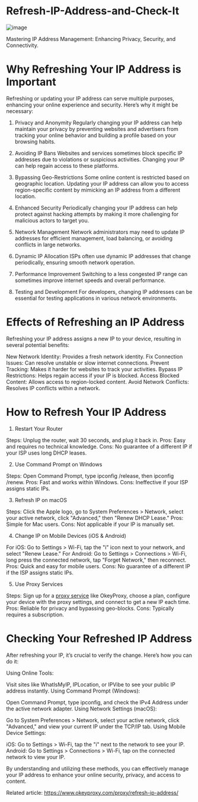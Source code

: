 # Refresh-IP-Address-and-Check-It
![image](https://github.com/user-attachments/assets/ea877031-b337-4cb6-844f-f51dc9f8e925)

Mastering IP Address Management: Enhancing Privacy, Security, and Connectivity.

# Why Refreshing Your IP Address is Important
Refreshing or updating your IP address can serve multiple purposes, enhancing your online experience and security. Here’s why it might be necessary:

1. Privacy and Anonymity
Regularly changing your IP address can help maintain your privacy by preventing websites and advertisers from tracking your online behavior and building a profile based on your browsing habits.

2. Avoiding IP Bans
Websites and services sometimes block specific IP addresses due to violations or suspicious activities. Changing your IP can help regain access to these platforms.

3. Bypassing Geo-Restrictions
Some online content is restricted based on geographic location. Updating your IP address can allow you to access region-specific content by mimicking an IP address from a different location.

4. Enhanced Security
Periodically changing your IP address can help protect against hacking attempts by making it more challenging for malicious actors to target you.

5. Network Management
Network administrators may need to update IP addresses for efficient management, load balancing, or avoiding conflicts in large networks.

6. Dynamic IP Allocation
ISPs often use dynamic IP addresses that change periodically, ensuring smooth network operation.

7. Performance Improvement
Switching to a less congested IP range can sometimes improve internet speeds and overall performance.

8. Testing and Development
For developers, changing IP addresses can be essential for testing applications in various network environments.

# Effects of Refreshing an IP Address
Refreshing your IP address assigns a new IP to your device, resulting in several potential benefits:

New Network Identity: Provides a fresh network identity.
Fix Connection Issues: Can resolve unstable or slow internet connections.
Prevent Tracking: Makes it harder for websites to track your activities.
Bypass IP Restrictions: Helps regain access if your IP is blocked.
Access Blocked Content: Allows access to region-locked content.
Avoid Network Conflicts: Resolves IP conflicts within a network.

# How to Refresh Your IP Address
1. Restart Your Router

Steps: Unplug the router, wait 30 seconds, and plug it back in.
Pros: Easy and requires no technical knowledge.
Cons: No guarantee of a different IP if your ISP uses long DHCP leases.

2. Use Command Prompt on Windows

Steps: Open Command Prompt, type ipconfig /release, then ipconfig /renew.
Pros: Fast and works within Windows.
Cons: Ineffective if your ISP assigns static IPs.

3. Refresh IP on macOS

Steps: Click the Apple logo, go to System Preferences > Network, select your active network, click "Advanced," then "Renew DHCP Lease."
Pros: Simple for Mac users.
Cons: Not applicable if your IP is manually set.

4. Change IP on Mobile Devices (iOS & Android)

For iOS: Go to Settings > Wi-Fi, tap the "i" icon next to your network, and select "Renew Lease."
For Android: Go to Settings > Connections > Wi-Fi, long press the connected network, tap "Forget Network," then reconnect.
Pros: Quick and easy for mobile users.
Cons: No guarantee of a different IP if the ISP assigns static IPs.

5. Use Proxy Services

Steps: Sign up for a [proxy service](https://www.okeyproxy.com/) like OkeyProxy, choose a plan, configure your device with the proxy settings, and connect to get a new IP each time.
Pros: Reliable for privacy and bypassing geo-blocks.
Cons: Typically requires a subscription.

# Checking Your Refreshed IP Address
After refreshing your IP, it’s crucial to verify the change. Here’s how you can do it:

Using Online Tools:

Visit sites like WhatIsMyIP, IPLocation, or IPVibe to see your public IP address instantly.
Using Command Prompt (Windows):

Open Command Prompt, type ipconfig, and check the IPv4 Address under the active network adapter.
Using Network Settings (macOS):

Go to System Preferences > Network, select your active network, click "Advanced," and view your current IP under the TCP/IP tab.
Using Mobile Device Settings:

iOS: Go to Settings > Wi-Fi, tap the "i" next to the network to see your IP.
Android: Go to Settings > Connections > Wi-Fi, tap on the connected network to view your IP.

By understanding and utilizing these methods, you can effectively manage your IP address to enhance your online security, privacy, and access to content.

Related article: https://www.okeyproxy.com/proxy/refresh-ip-address/
